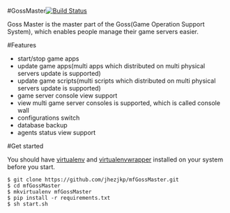 #GossMaster[![Build Status](https://secure.travis-ci.org/jhezjkp/mfGossMaster.png)](http://travis-ci.org/jhezjkp/mfGossMaster)

Goss Master is the master part of the Goss(Game Operation Support System), which enables people manage their game servers easier.

#Features

+ start/stop game apps
+ update game apps(multi apps which distributed on multi physical servers update is supported)
+ update game scripts(multi scripts which distributed on multi physical servers update is supported)
+ game server console view support
+ view multi game server consoles is supported, which is called console wall
+ configurations switch
+ database backup
+ agents status view support

#Get started

You should have [virtualenv](http://www.virtualenv.org "virtualenv") and [virtualenvwrapper](http://virtualenvwrapper.readthedocs.org/en/latest/index.html "virtualenvwrapper") installed on your system before you start.

    $ git clone https://github.com/jhezjkp/mfGossMaster.git
    $ cd mfGossMaster
    $ mkvirtualenv mfGossMaster
    $ pip install -r requirements.txt
    $ sh start.sh

